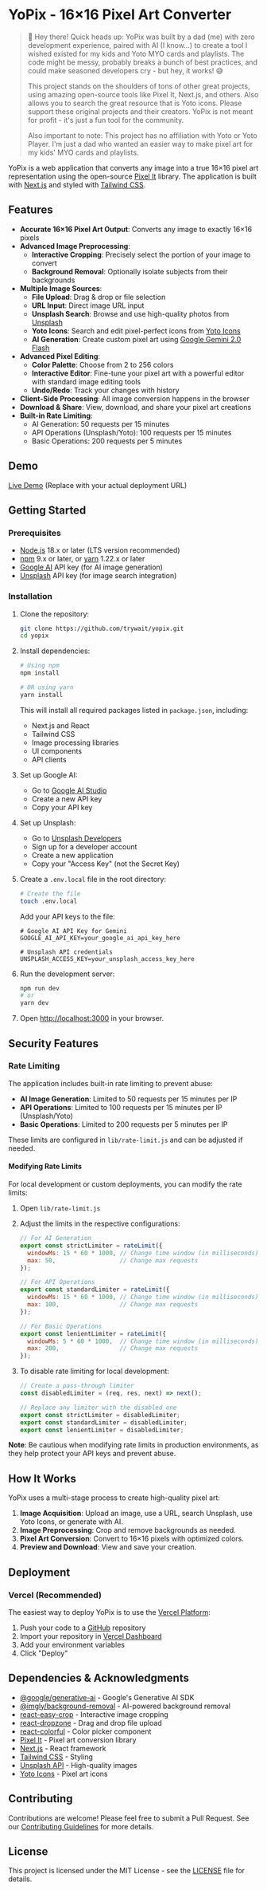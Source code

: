 # YoPix - 16×16 Pixel Art Converter

> 👋 Hey there! Quick heads up: YoPix was built by a dad (me) with zero development experience, paired with AI (I know...) to create a tool I wished existed for my kids and Yoto MYO cards and playlists. The code might be messy, probably breaks a bunch of best practices, and could make seasoned developers cry - but hey, it works! 😅
>
> This project stands on the shoulders of tons of other great projects, using amazing open-source tools like Pixel It, Next.js, and others. Also allows you to search the great resource that is Yoto icons. Please support these original projects and their creators. YoPix is not meant for profit - it's just a fun tool for the community.
>
> Also important to note: This project has no affiliation with Yoto or Yoto Player. I'm just a dad who wanted an easier way to make pixel art for my kids' MYO cards and playlists.

YoPix is a web application that converts any image into a true 16×16 pixel art representation using the open-source [Pixel It](https://github.com/giventofly/pixelit) library. The application is built with [Next.js](https://nextjs.org/) and styled with [Tailwind CSS](https://tailwindcss.com/).

## Features

- **Accurate 16×16 Pixel Art Output**: Converts any image to exactly 16×16 pixels
- **Advanced Image Preprocessing**:
  - **Interactive Cropping**: Precisely select the portion of your image to convert
  - **Background Removal**: Optionally isolate subjects from their backgrounds
- **Multiple Image Sources**:
  - **File Upload**: Drag & drop or file selection
  - **URL Input**: Direct image URL input
  - **Unsplash Search**: Browse and use high-quality photos from [Unsplash](https://unsplash.com)
  - **Yoto Icons**: Search and edit pixel-perfect icons from [Yoto Icons](https://www.yotoicons.com)
  - **AI Generation**: Create custom pixel art using [Google Gemini 2.0 Flash](https://ai.google.dev/gemini-api)
- **Advanced Pixel Editing**:
  - **Color Palette**: Choose from 2 to 256 colors
  - **Interactive Editor**: Fine-tune your pixel art with a powerful editor with standard image editing tools
  - **Undo/Redo**: Track your changes with history
- **Client-Side Processing**: All image conversion happens in the browser
- **Download & Share**: View, download, and share your pixel art creations
- **Built-in Rate Limiting**:
  - AI Generation: 50 requests per 15 minutes
  - API Operations (Unsplash/Yoto): 100 requests per 15 minutes
  - Basic Operations: 200 requests per 5 minutes

## Demo

[Live Demo](https://yopix.vercel.app) (Replace with your actual deployment URL)

## Getting Started

### Prerequisites

- [Node.js](https://nodejs.org/) 18.x or later (LTS version recommended)
- [npm](https://www.npmjs.com/) 9.x or later, or [yarn](https://yarnpkg.com/) 1.22.x or later
- [Google AI](https://ai.google.dev/) API key (for AI image generation)
- [Unsplash](https://unsplash.com/developers) API key (for image search integration)

### Installation

1. Clone the repository:
   ```bash
   git clone https://github.com/trywait/yopix.git
   cd yopix
   ```

2. Install dependencies:
   ```bash
   # Using npm
   npm install
   
   # OR using yarn
   yarn install
   ```

   This will install all required packages listed in `package.json`, including:
   - Next.js and React
   - Tailwind CSS
   - Image processing libraries
   - UI components
   - API clients

3. Set up Google AI:
   - Go to [Google AI Studio](https://aistudio.google.com/app/apikey)
   - Create a new API key
   - Copy your API key

4. Set up Unsplash:
   - Go to [Unsplash Developers](https://unsplash.com/developers)
   - Sign up for a developer account
   - Create a new application
   - Copy your "Access Key" (not the Secret Key)

5. Create a `.env.local` file in the root directory:
   ```bash
   # Create the file
   touch .env.local
   ```
   
   Add your API keys to the file:
   ```
   # Google AI API Key for Gemini
   GOOGLE_AI_API_KEY=your_google_ai_api_key_here

   # Unsplash API credentials
   UNSPLASH_ACCESS_KEY=your_unsplash_access_key_here
   ```

6. Run the development server:
   ```bash
   npm run dev
   # or
   yarn dev
   ```

7. Open [http://localhost:3000](http://localhost:3000) in your browser.

## Security Features

### Rate Limiting
The application includes built-in rate limiting to prevent abuse:

- **AI Image Generation**: Limited to 50 requests per 15 minutes per IP
- **API Operations**: Limited to 100 requests per 15 minutes per IP (Unsplash/Yoto)
- **Basic Operations**: Limited to 200 requests per 5 minutes per IP

These limits are configured in `lib/rate-limit.js` and can be adjusted if needed.

#### Modifying Rate Limits
For local development or custom deployments, you can modify the rate limits:

1. Open `lib/rate-limit.js`
2. Adjust the limits in the respective configurations:
   ```javascript
   // For AI Generation
   export const strictLimiter = rateLimit({
     windowMs: 15 * 60 * 1000, // Change time window (in milliseconds)
     max: 50,                  // Change max requests
   });

   // For API Operations
   export const standardLimiter = rateLimit({
     windowMs: 15 * 60 * 1000, // Change time window (in milliseconds)
     max: 100,                 // Change max requests
   });

   // For Basic Operations
   export const lenientLimiter = rateLimit({
     windowMs: 5 * 60 * 1000,  // Change time window (in milliseconds)
     max: 200,                 // Change max requests
   });
   ```

3. To disable rate limiting for local development:
   ```javascript
   // Create a pass-through limiter
   const disabledLimiter = (req, res, next) => next();
   
   // Replace any limiter with the disabled one
   export const strictLimiter = disabledLimiter;
   export const standardLimiter = disabledLimiter;
   export const lenientLimiter = disabledLimiter;
   ```

**Note**: Be cautious when modifying rate limits in production environments, as they help protect your API keys and prevent abuse.

## How It Works

YoPix uses a multi-stage process to create high-quality pixel art:

1. **Image Acquisition**: Upload an image, use a URL, search Unsplash, use Yoto Icons, or generate with AI.
2. **Image Preprocessing**: Crop and remove backgrounds as needed.
3. **Pixel Art Conversion**: Convert to 16×16 pixels with optimized colors.
4. **Preview and Download**: View and save your creation.

## Deployment

### Vercel (Recommended)

The easiest way to deploy YoPix is to use the [Vercel Platform](https://vercel.com):

1. Push your code to a [GitHub](https://github.com) repository
2. Import your repository in [Vercel Dashboard](https://vercel.com/dashboard)
3. Add your environment variables
4. Click "Deploy"

## Dependencies & Acknowledgments

- [@google/generative-ai](https://github.com/google/generative-ai) - Google's Generative AI SDK
- [@imgly/background-removal](https://github.com/imgly/background-removal) - AI-powered background removal
- [react-easy-crop](https://github.com/ricardo-ch/react-easy-crop) - Interactive image cropping
- [react-dropzone](https://github.com/react-dropzone/react-dropzone) - Drag and drop file upload
- [react-colorful](https://github.com/omgovich/react-colorful) - Color picker component
- [Pixel It](https://github.com/giventofly/pixelit) - Pixel art conversion library
- [Next.js](https://nextjs.org/) - React framework
- [Tailwind CSS](https://tailwindcss.com/) - Styling
- [Unsplash API](https://unsplash.com/developers) - High-quality images
- [Yoto Icons](https://www.yotoicons.com/) - Pixel art icons

## Contributing

Contributions are welcome! Please feel free to submit a Pull Request. See our [Contributing Guidelines](CONTRIBUTING.md) for more details.

## License

This project is licensed under the MIT License - see the [LICENSE](LICENSE) file for details.
